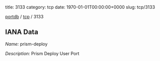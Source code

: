 title: 3133
category: tcp
date: 1970-01-01T00:00:00+0000
slug: tcp/3133

[portdb](/) / [tcp](/category/tcp.html) / 3133


## IANA Data

_Name:_ prism-deploy

_Description:_ Prism Deploy User Port

